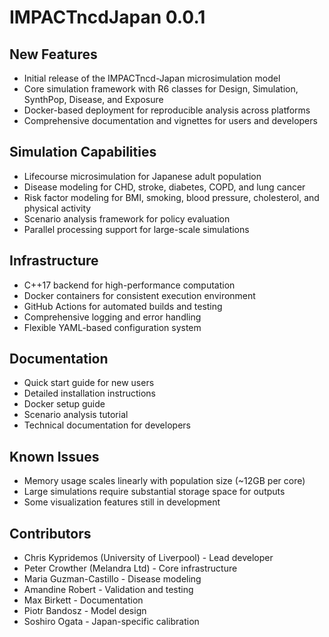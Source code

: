 # IMPACTncdJapan 0.0.1

## New Features

* Initial release of the IMPACTncd-Japan microsimulation model
* Core simulation framework with R6 classes for Design, Simulation, SynthPop, Disease, and Exposure
* Docker-based deployment for reproducible analysis across platforms
* Comprehensive documentation and vignettes for users and developers

## Simulation Capabilities

* Lifecourse microsimulation for Japanese adult population
* Disease modeling for CHD, stroke, diabetes, COPD, and lung cancer
* Risk factor modeling for BMI, smoking, blood pressure, cholesterol, and physical activity
* Scenario analysis framework for policy evaluation
* Parallel processing support for large-scale simulations

## Infrastructure

* C++17 backend for high-performance computation
* Docker containers for consistent execution environment
* GitHub Actions for automated builds and testing
* Comprehensive logging and error handling
* Flexible YAML-based configuration system

## Documentation

* Quick start guide for new users
* Detailed installation instructions
* Docker setup guide
* Scenario analysis tutorial
* Technical documentation for developers

## Known Issues

* Memory usage scales linearly with population size (~12GB per core)
* Large simulations require substantial storage space for outputs
* Some visualization features still in development

## Contributors

* Chris Kypridemos (University of Liverpool) - Lead developer
* Peter Crowther (Melandra Ltd) - Core infrastructure
* Maria Guzman-Castillo - Disease modeling
* Amandine Robert - Validation and testing
* Max Birkett - Documentation
* Piotr Bandosz - Model design
* Soshiro Ogata - Japan-specific calibration
